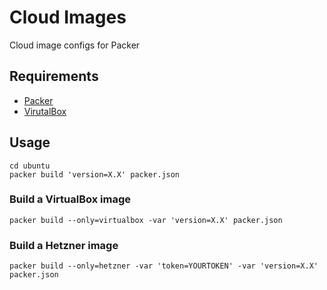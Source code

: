 # Cloud Images

Cloud image configs for Packer

## Requirements

- [Packer](https://www.packer.io/intro/getting-started/install.html)
- [VirutalBox](https://www.virtualbox.org/wiki/Downloads)

## Usage

```
cd ubuntu
packer build 'version=X.X' packer.json
```

### Build a VirtualBox image

```
packer build --only=virtualbox -var 'version=X.X' packer.json
```

### Build a Hetzner image

```
packer build --only=hetzner -var 'token=YOURTOKEN' -var 'version=X.X' packer.json
```
